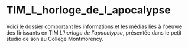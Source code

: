 # TIM_L_horloge_de_l_apocalypse

Voici le dossier comportant les informations et les médias liés à l'oeuvre des finissants en TIM *L'horloge de l'apocalypse*, présentée dans le petit studio de son au Collège Montmorency. 
